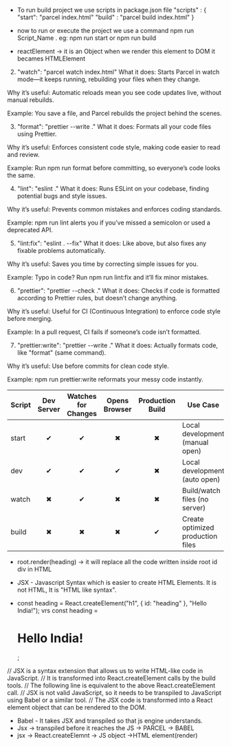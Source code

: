 - To run build project we use scripts in package.json file
  "scripts" : {
  "start": "parcel index.html"
  "build" : "parcel build index.html"
  }
- now to run or execute the project we use a command npm run Script_Name . eg: npm run start or npm run build

- reactElement -> it is an Object when we render this element to DOM it becames HTMLElement

2. "watch": "parcel watch index.html"
What it does: Starts Parcel in watch mode—it keeps running, rebuilding your files when they change.

Why it’s useful: Automatic reloads mean you see code updates live, without manual rebuilds.

Example: You save a file, and Parcel rebuilds the project behind the scenes.

3. "format": "prettier --write ."
What it does: Formats all your code files using Prettier.

Why it’s useful: Enforces consistent code style, making code easier to read and review.

Example: Run npm run format before committing, so everyone’s code looks the same.

4. "lint": "eslint ."
What it does: Runs ESLint on your codebase, finding potential bugs and style issues.

Why it’s useful: Prevents common mistakes and enforces coding standards.

Example: npm run lint alerts you if you’ve missed a semicolon or used a deprecated API.

5. "lint:fix": "eslint . --fix"
What it does: Like above, but also fixes any fixable problems automatically.

Why it’s useful: Saves you time by correcting simple issues for you.

Example: Typo in code? Run npm run lint:fix and it’ll fix minor mistakes.

6. "prettier": "prettier --check ."
What it does: Checks if code is formatted according to Prettier rules, but doesn’t change anything.

Why it’s useful: Useful for CI (Continuous Integration) to enforce code style before merging.

Example: In a pull request, CI fails if someone’s code isn’t formatted.

7. "prettier:write": "prettier --write ."
What it does: Actually formats code, like "format" (same command).

Why it’s useful: Use before commits for clean code style.

Example: npm run prettier:write reformats your messy code instantly.


| Script | Dev Server | Watches for Changes | Opens Browser | Production Build | Use Case                          |
| ------ | :--------: | :-----------------: | :-----------: | :--------------: | --------------------------------- |
| start  |      ✔     |          ✔          |       ✖       |         ✖        | Local development (manual open)   |
| dev    |      ✔     |          ✔          |       ✔       |         ✖        | Local development (auto open)     |
| watch  |      ✖     |          ✔          |       ✖       |         ✖        | Build/watch files (no server)     |
| build  |      ✖     |          ✖          |       ✖       |         ✔        | Create optimized production files |


* root.render(heading) ->  it will replace all the code written inside root id div in HTML

* JSX - Javascript Syntax which is easier to create HTML Elements.  It is not HTML, It is "HTML like syntax".

* const heading = React.createElement("h1", { id: "heading" }, "Hello India!"); vrs const heading = <h1 id="heading">Hello India!</h1>; 

// JSX is a syntax extension that allows us to write HTML-like code in JavaScript.
// It is transformed into React.createElement calls by the build tools.
// The following line is equivalent to the above React.createElement call.
// JSX is not valid JavaScript, so it needs to be transpiled to JavaScript using Babel or a similar tool.
// The JSX code is transformed into a React element object that can be rendered to the DOM.

* Babel - It takes JSX and transpiled so that js engine understands.
* Jsx -> transpiled before it reaches the JS -> PARCEL -> BABEL
* jsx -> React.createElemnt -> JS object ->HTML element(render)
